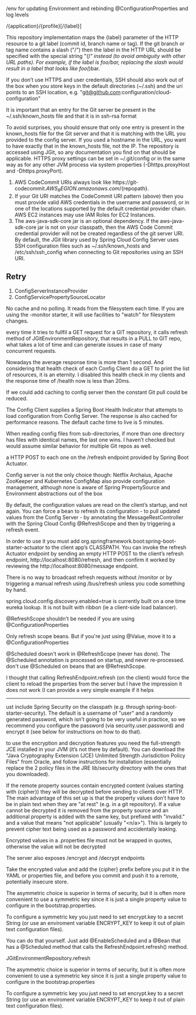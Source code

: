 /env for updating Environment and rebinding @ConfigurationProperties and log levels

/{application}/{profile}[/{label}]

This repository implementation maps the {label} parameter of the HTTP resource to a git label (commit id, branch name or tag). If the git branch or tag name contains a slash ("/") then the label in the HTTP URL should be specified with the special string "(_)" instead (to avoid ambiguity with other URL paths). For example, if the label is foo/bar, replacing the slash would result in a label that looks like foo(_)bar.

If you don’t use HTTPS and user credentials, SSH should also work out of the box when you store keys in the default directories (~/.ssh) and the uri points to an SSH location, e.g. "git@github.com:configuration/cloud-configuration"

It is important that an entry for the Git server be present in the ~/.ssh/known_hosts file and that it is in ssh-rsa format

To avoid surprises, you should ensure that only one entry is present in the known_hosts file for the Git server and that it is matching with the URL you provided to the config server. If you used a hostname in the URL, you want to have exactly that in the known_hosts file, not the IP. The repository is accessed using JGit, so any documentation you find on that should be applicable. HTTPS proxy settings can be set in ~/.git/config or in the same way as for any other JVM process via system properties (-Dhttps.proxyHost and -Dhttps.proxyPort).

1. AWS CodeCommit URIs always look like https://git-codecommit.${AWS_REGION}.amazonaws.com/${repopath}.
2. If your Git URI matches the CodeCommit URI pattern (above) then you must provide valid AWS credentials in the username and password, or in one of the locations supported by the default credential provider chain. AWS EC2 instances may use IAM Roles for EC2 Instances.
3. The aws-java-sdk-core jar is an optional dependency. If the aws-java-sdk-core jar is not on your classpath, then the AWS Code Commit credential provider will not be created regardless of the git server URI.
By default, the JGit library used by Spring Cloud Config Server uses SSH configuration files such as ~/.ssh/known_hosts and /etc/ssh/ssh_config when connecting to Git repositories using an SSH URI.

Retry
----------
1. ConfigServerInstanceProvider
2. ConfigServicePropertySourceLocator

No cache and no polling. It reads from the filesystem each time. If you are using the -monitor starter, it will use facilities to "watch" for filesystem changes.

every time it tries to fullfil a GET request for a GIT repository, it calls refresh method of JGitEnvironmentRepository, that results in a PULL to GIT repo, what takes a lot of time and can generate issues in case of many concurrent requests.

Nowadays the average response time is more than 1 second. And considering that health check of each Config Client do a GET to print the list of resources, it is an eternity. I disabled this health check in my clients and the response time of /health now is less than 20ms.

 If we could add caching to config server then the constant Git pull could be reduced. 

The Config Client supplies a Spring Boot Health Indicator that attempts to load configuration from Config Server. The response is also cached for performance reasons. The default cache time to live is 5 minutes.

When reading config files from sub-directories, if more than one directory has files with identical names, the last one wins. I haven’t checked but would assume similar behavior for multiple Git repos as well.

a HTTP POST to each one on the /refresh endpoint provided by Spring Boot Actuator.

Config server is not the only choice though: Netflix Archaius, Apache ZooKeeper and Kubernetes ConfigMap also provide configuration management, although none is aware of Spring PropertySource and Environment abstractions out of the box

By default, the configuration values are read on the client’s startup, and not again. You can force a bean to refresh its configuration - to pull updated values from the Config Server - by annotating the MessageRestController with the Spring Cloud Config @RefreshScope and then by triggering a refresh event.

In order to use it you must add org.springframework.boot:spring-boot-starter-actuator to the client app’s CLASSPATH. You can invoke the refresh Actuator endpoint by sending an empty HTTP POST to the client’s refresh endpoint, http://localhost:8080/refresh, and then confirm it worked by reviewing the http://localhost:8080/message endpoint.

There is no way to broadcast refresh requests without /monitor or by triggering a manual refresh using /bus/refresh unless you code something by hand.

spring.cloud.config.discovery.enabled=true is currently built on a one time eureka lookup. It is not built with ribbon (ie a client-side load balancer).

@RefreshScope shouldn't be needed if you are using @ConfigurationProperties

Only refresh scope beans. But if you're just using @Value, move it to a @ConfigurationProperties

@Scheduled doesn't work in @RefreshScope (never has done). The @Scheduled annotation is processed on startup, and never re-processed.
don't use @Scheduled on beans that are @RefreshScope.

I thought that calling RefreshEndpoint.refresh (on the client) would force the client to reload the properties from the server but I have the impression it does not work (I can provide a very simple example if it helps


-------
ust include Spring Security on the classpath (e.g. through spring-boot-starter-security). The default is a username of "user" and a randomly generated password, which isn’t going to be very useful in practice, so we recommend you configure the password (via security.user.password) and encrypt it (see below for instructions on how to do that).

to use the encryption and decryption features you need the full-strength JCE installed in your JVM (it’s not there by default). You can download the "Java Cryptography Extension (JCE) Unlimited Strength Jurisdiction Policy Files" from Oracle, and follow instructions for installation (essentially replace the 2 policy files in the JRE lib/security directory with the ones that you downloaded).

If the remote property sources contain encrypted content (values starting with {cipher}) they will be decrypted before sending to clients over HTTP. The main advantage of this set up is that the property values don’t have to be in plain text when they are "at rest" (e.g. in a git repository). If a value cannot be decrypted it is removed from the property source and an additional property is added with the same key, but prefixed with "invalid." and a value that means "not applicable" (usually "<n/a>"). This is largely to prevent cipher text being used as a password and accidentally leaking.

Encrypted values in a .properties file must not be wrapped in quotes, otherwise the value will not be decrypted

The server also exposes /encrypt and /decrypt endpoints

Take the encrypted value and add the {cipher} prefix before you put it in the YAML or properties file, and before you commit and push it to a remote, potentially insecure store.

The asymmetric choice is superior in terms of security, but it is often more convenient to use a symmetric key since it is just a single property value to configure in the bootstrap.properties.

To configure a symmetric key you just need to set encrypt.key to a secret String (or use an enviroment variable ENCRYPT_KEY to keep it out of plain text configuration files).

You can do that yourself. Just add @EnableScheduled and a @Bean that has a @Scheduled method that calls the RefreshEndpoint.refresh() method.

JGitEnvironmentRepository.refresh 

 The asymmetric choice is superior in terms of security, but it is often more convenient to use a symmetric key since it is just a single property value to configure in the bootstrap.properties

To configure a symmetric key you just need to set encrypt.key to a secret String (or use an enviroment variable ENCRYPT_KEY to keep it out of plain text configuration files).
